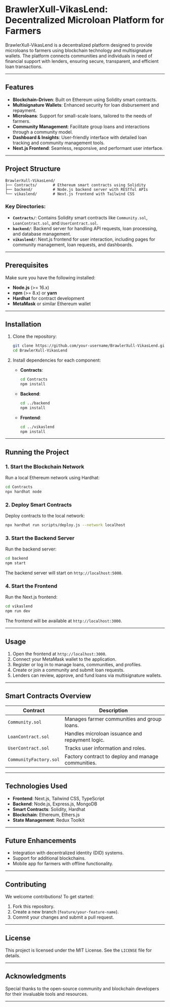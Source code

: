
# BrawlerXull-VikasLend: Decentralized Microloan Platform for Farmers

BrawlerXull-VikasLend is a decentralized platform designed to provide microloans to farmers using blockchain technology and multisignature wallets. The platform connects communities and individuals in need of financial support with lenders, ensuring secure, transparent, and efficient loan transactions.

---

## Features

- **Blockchain-Driven**: Built on Ethereum using Solidity smart contracts.
- **Multisignature Wallets**: Enhanced security for loan disbursement and repayment.
- **Microloans**: Support for small-scale loans, tailored to the needs of farmers.
- **Community Management**: Facilitate group loans and interactions through a community model.
- **Dashboard & Insights**: User-friendly interface with detailed loan tracking and community management tools.
- **Next.js Frontend**: Seamless, responsive, and performant user interface.

---

## Project Structure

```plaintext
BrawlerXull-VikasLend/
├── Contracts/       # Ethereum smart contracts using Solidity
├── backend/         # Node.js backend server with RESTful APIs
└── vikaslend/       # Next.js frontend with Tailwind CSS
```

### Key Directories:
- **`Contracts/`**: Contains Solidity smart contracts like `Community.sol`, `LoanContract.sol`, and `UserContract.sol`.
- **`backend/`**: Backend server for handling API requests, loan processing, and database management.
- **`vikaslend/`**: Next.js frontend for user interaction, including pages for community management, loan requests, and dashboards.

---

## Prerequisites

Make sure you have the following installed:
- **Node.js** (>= 16.x)
- **npm** (>= 8.x) or **yarn**
- **Hardhat** for contract development
- **MetaMask** or similar Ethereum wallet

---

## Installation

1. Clone the repository:
   ```bash
   git clone https://github.com/your-username/BrawlerXull-VikasLend.git
   cd BrawlerXull-VikasLend
   ```

2. Install dependencies for each component:
   - **Contracts**:
     ```bash
     cd Contracts
     npm install
     ```
   - **Backend**:
     ```bash
     cd ../backend
     npm install
     ```
   - **Frontend**:
     ```bash
     cd ../vikaslend
     npm install
     ```

---

## Running the Project

### 1. Start the Blockchain Network
Run a local Ethereum network using Hardhat:
```bash
cd Contracts
npx hardhat node
```

### 2. Deploy Smart Contracts
Deploy contracts to the local network:
```bash
npx hardhat run scripts/deploy.js --network localhost
```

### 3. Start the Backend Server
Run the backend server:
```bash
cd backend
npm start
```
The backend server will start on `http://localhost:5000`.

### 4. Start the Frontend
Run the Next.js frontend:
```bash
cd vikaslend
npm run dev
```
The frontend will be available at `http://localhost:3000`.

---

## Usage

1. Open the frontend at `http://localhost:3000`.
2. Connect your MetaMask wallet to the application.
3. Register or log in to manage loans, communities, and profiles.
4. Create or join a community and submit loan requests.
5. Lenders can review, approve, and fund loans via multisignature wallets.

---

## Smart Contracts Overview

| Contract                | Description                                      |
|-------------------------|--------------------------------------------------|
| `Community.sol`         | Manages farmer communities and group loans.      |
| `LoanContract.sol`      | Handles microloan issuance and repayment logic.  |
| `UserContract.sol`      | Tracks user information and roles.               |
| `CommunityFactory.sol`  | Factory contract to deploy and manage communities.|

---

## Technologies Used

- **Frontend**: Next.js, Tailwind CSS, TypeScript
- **Backend**: Node.js, Express.js, MongoDB
- **Smart Contracts**: Solidity, Hardhat
- **Blockchain**: Ethereum, Ethers.js
- **State Management**: Redux Toolkit

---

## Future Enhancements

- Integration with decentralized identity (DID) systems.
- Support for additional blockchains.
- Mobile app for farmers with offline functionality.

---

## Contributing

We welcome contributions! To get started:

1. Fork this repository.
2. Create a new branch (`feature/your-feature-name`).
3. Commit your changes and submit a pull request.

---

## License

This project is licensed under the MIT License. See the `LICENSE` file for details.

---

## Acknowledgments

Special thanks to the open-source community and blockchain developers for their invaluable tools and resources.

---

